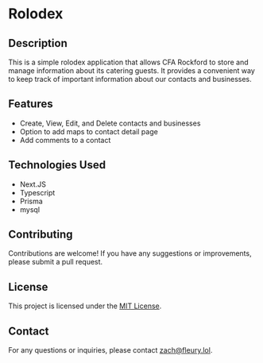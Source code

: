 # Rolodex

## Description

This is a simple rolodex application that allows CFA Rockford to store and manage information about its catering guests. It provides a convenient way to keep track of important information about our contacts and businesses.

## Features

- Create, View, Edit, and Delete contacts and businesses
- Option to add maps to contact detail page
- Add comments to a contact

## Technologies Used

- Next.JS
- Typescript
- Prisma
- mysql

## Contributing

Contributions are welcome! If you have any suggestions or improvements, please submit a pull request.

## License

This project is licensed under the [MIT License](LICENSE).

## Contact

For any questions or inquiries, please contact [zach@fleury.lol](mailto:zach@fleury.lol).
